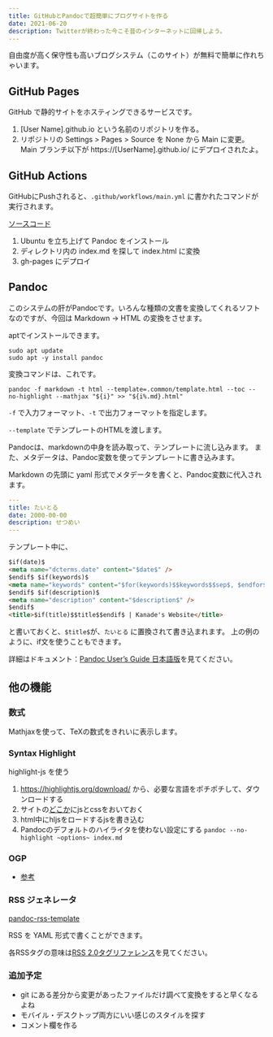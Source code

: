 ```yaml
---
title: GitHubとPandocで超簡単にブログサイトを作る
date: 2021-06-20
description: Twitterが終わった今こそ昔のインターネットに回帰しよう。
---
```


自由度が高く保守性も高いブログシステム（このサイト）が無料で簡単に作れちゃいます。

## GitHub Pages

GitHub で静的サイトをホスティングできるサービスです。

1. [User Name].github.io という名前のリポジトリを作る。
2. リポジトリの Settings > Pages > Source を None から Main に変更。Main ブランチ以下が https://[UserName].github.io/ にデプロイされたよ。

## GitHub Actions

GitHubにPushされると、`.github/workflows/main.yml` に書かれたコマンドが実行されます。

[ソースコード](https://github.com/kanade-k-1228/kanade-k-1228.github.io/blob/main/.github/workflows/main.yml)

1. Ubuntu を立ち上げて Pandoc をインストール
2. ディレクトリ内の index.md を探して index.html に変換
3. gh-pages にデプロイ

## Pandoc

このシステムの肝がPandocです。いろんな種類の文書を変換してくれるソフトなのですが、今回は Markdown → HTML の変換をさせます。

aptでインストールできます。

```
sudo apt update
sudo apt -y install pandoc
```

変換コマンドは、これです。

```
pandoc -f markdown -t html --template=.common/template.html --toc --no-highlight --mathjax "${i}" >> "${i%.md}.html"
```

`-f` で入力フォーマット、`-t` で出力フォーマットを指定します。

`--template` でテンプレートのHTMLを渡します。

Pandocは、markdownの中身を読み取って、テンプレートに流し込みます。
また、メタデータは、Pandoc変数を使ってテンプレートに書き込みます。

Markdown の先頭に yaml 形式でメタデータを書くと、Pandoc変数に代入されます。

```yaml
---
title: たいとる
date: 2000-00-00
description: せつめい
---
```

テンプレート中に、

```html
$if(date)$
<meta name="dcterms.date" content="$date$" />
$endif$ $if(keywords)$
<meta name="keywords" content="$for(keywords)$$keywords$$sep$, $endfor$" />
$endif$ $if(description)$
<meta name="description" content="$description$" />
$endif$
<title>$if(title)$$title$$endif$ | Kanade's Website</title>
```

と書いておくと、`$title$`が、`たいとる` に置換されて書き込まれます。
上の例のように、if文を使うこともできます。

詳細はドキュメント：[Pandoc User’s Guide 日本語版](https://pandoc-doc-ja.readthedocs.io/ja/latest/users-guide.html)を見てください。

## 他の機能

### 数式

Mathjaxを使って、TeXの数式をきれいに表示します。

### Syntax Highlight

highlight-js を使う

1. https://highlightjs.org/download/ から、必要な言語をポチポチして、ダウンロードする
2. サイトの[どこか](https://github.com/kanade-k-1228/kanade-k-1228.github.io/tree/main/hljs)にjsとcssをおいておく
3. html中にhljsをロードするjsを書き込む
4. Pandocのデフォルトのハイライタを使わない設定にする `pandoc --no-highlight ~options~ index.md`

### OGP

- [参考](https://speakerdeck.com/kubotak/ssgnasaitodeogphua-xiang-wodong-de-sheng-cheng-sitai)

### RSS ジェネレータ

[pandoc-rss-template](https://github.com/leosumi/pandoc-rss-template/)

RSS を YAML 形式で書くことができます。

各RSSタグの意味は[RSS 2.0タグリファレンス](http://www.openspc2.org/RSS/200/index.html)を見てください。

### 追加予定

- git にある差分から変更があったファイルだけ調べて変換をすると早くなるよね
- モバイル・デスクトップ両方にいい感じのスタイルを探す
- コメント欄を作る
